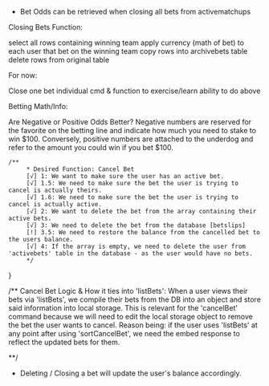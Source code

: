 - Bet Odds can be retrieved when closing all bets from activematchups

Closing Bets Function:

select all rows containing winning team
apply currency (math of bet) to each user that bet on the winning team
copy rows into archivebets table
delete rows from original table

For now:

Close one bet individual cmd & function to exercise/learn ability to do above

Betting Math/Info:

Are Negative or Positive Odds Better? Negative numbers are reserved for the favorite on the betting line and indicate how much you need to stake to win $100. Conversely, positive numbers are attached to the underdog and refer to the amount you could win if you bet $100.

    /**
    	 * Desired Function: Cancel Bet
    	 [√] 1: We want to make sure the user has an active bet.
         [√] 1.5: We need to make sure the bet the user is trying to cancel is actually theirs.
         [√] 1.6: We need to make sure the bet the user is trying to cancel is actually active.
    	 [√] 2: We want to delete the bet from the array containing their active bets.
    	 [√] 3: We need to delete the bet from the database [betslips]
    	 [!] 3.5: We need to restore the balance from the cancelled bet to the users balance.
    	 [√] 4: If the array is empty, we need to delete the user from 'activebets' table in the database - as the user would have no bets.
    	 */

}

/\*\* Cancel Bet Logic & How it ties into 'listBets':
When a user views their bets via 'listBets', we compile their bets from the DB into an object and store said information into local storage.
This is relevant for the 'cancelBet' command because we will need to edit the local storage object to remove the bet the user wants to cancel.
Reason being: if the user uses 'listBets' at any point after using 'sortCancelBet', we need the embed response to reflect the updated bets for them.

\*\*/

- Deleting / Closing a bet will update the user's balance accordingly.
